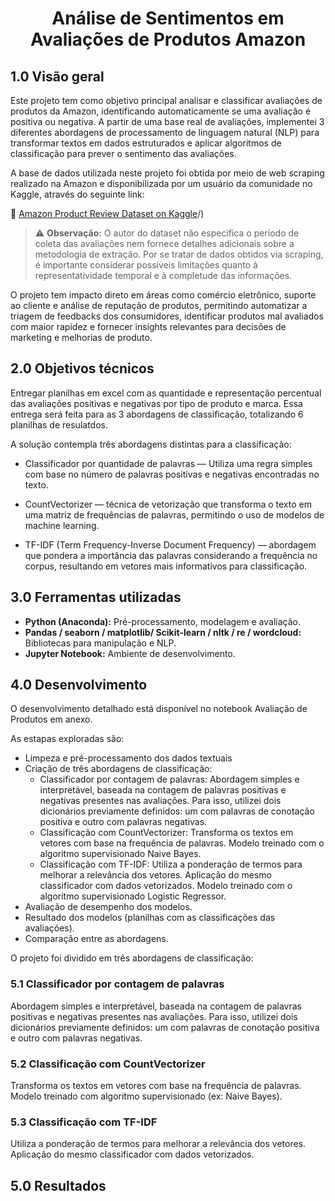 <h1 align="center"> Análise de Sentimentos em Avaliações de Produtos Amazon<br /> </h1>

## **1.0 Visão geral**

Este projeto tem como objetivo principal analisar e classificar avaliações de produtos da Amazon, identificando automaticamente se uma avaliação é positiva ou negativa. A partir de uma base real de avaliações, implementei 3 diferentes abordagens de processamento de linguagem natural (NLP) para transformar textos em dados estruturados e aplicar algoritmos de classificação para prever o sentimento das avaliações.

A base de dados utilizada neste projeto foi obtida por meio de web scraping realizado na Amazon e disponibilizada por um usuário da comunidade no Kaggle, através do seguinte link:

🔗 [Amazon Product Review Dataset on Kaggle](https://www.kaggle.com/datasets/sampaiovitor/avaliaes-em-portugus-amazon-e-mercado-livre)/)

> ⚠️ **Observação:** O autor do dataset não especifica o período de coleta das avaliações nem fornece detalhes adicionais sobre a metodologia de extração. Por se tratar de dados obtidos via scraping, é importante considerar possíveis limitações quanto à representatividade temporal e à completude das informações.

O projeto tem impacto direto em áreas como comércio eletrônico, suporte ao cliente e análise de reputação de produtos, permitindo automatizar a triagem de feedbacks dos consumidores, identificar produtos mal avaliados com maior rapidez e fornecer insights relevantes para decisões de marketing e melhorias de produto.

## **2.0 Objetivos técnicos**

Entregar planilhas em excel com as quantidade e representação percentual das avaliações positivas e negativas por tipo de produto e marca. Essa entrega será feita para as 3 abordagens de classificação, totalizando 6 planilhas de resulatdos. 

A solução contempla três abordagens distintas para a classificação:

- Classificador por quantidade de palavras — Utiliza uma regra simples com base no número de palavras positivas e negativas encontradas no texto.

- CountVectorizer — técnica de vetorização que transforma o texto em uma matriz de frequências de palavras, permitindo o uso de modelos de machine learning.

- TF-IDF (Term Frequency-Inverse Document Frequency) — abordagem que pondera a importância das palavras considerando a frequência no corpus, resultando em vetores mais informativos para classificação.

## **3.0 Ferramentas utilizadas**

- **Python (Anaconda):** Pré-processamento, modelagem e avaliação.
- **Pandas / seaborn / matplotlib/ Scikit-learn / nltk / re / wordcloud:** Bibliotecas para manipulação e NLP.
- **Jupyter Notebook:** Ambiente de desenvolvimento.
  
## **4.0 Desenvolvimento**

O desenvolvimento detalhado está disponível no notebook Avaliação de Produtos em anexo. 

As estapas exploradas são:
- Limpeza e pré-processamento dos dados textuais
- Criação de três abordagens de classificação:
  -   Classificador por contagem de palavras: Abordagem simples e interpretável, baseada na contagem de palavras positivas e negativas presentes nas avaliações. Para isso, utilizei dois dicionários previamente definidos: um com palavras de conotação positiva e outro com palavras negativas.
  -   Classificação com CountVectorizer: Transforma os textos em vetores com base na frequência de palavras. Modelo treinado com o algoritmo supervisionado Naive Bayes.
  - Classificação com TF-IDF: Utiliza a ponderação de termos para melhorar a relevância dos vetores. Aplicação do mesmo classificador com dados vetorizados. Modelo treinado com o algoritmo supervisionado Logistic Regressor.
- Avaliação de desempenho dos modelos.
- Resultado dos modelos (planilhas com as classificações das avaliações).
- Comparação entre as abordagens.

O projeto foi dividido em três abordagens de classificação:

### 5.1 Classificador por contagem de palavras
Abordagem simples e interpretável, baseada na contagem de palavras positivas e negativas presentes nas avaliações. Para isso, utilizei dois dicionários previamente definidos: um com palavras de conotação positiva e outro com palavras negativas.

### 5.2 Classificação com CountVectorizer
Transforma os textos em vetores com base na frequência de palavras. Modelo treinado com algoritmo supervisionado (ex: Naive Bayes).

### 5.3 Classificação com TF-IDF
Utiliza a ponderação de termos para melhorar a relevância dos vetores. Aplicação do mesmo classificador com dados vetorizados.


## **5.0 Resultados**

